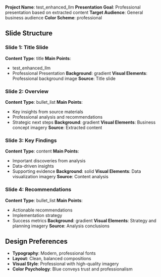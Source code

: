 **Project Name**: test_enhanced_llm
**Presentation Goal**: Professional presentation based on extracted content
**Target Audience**: General business audience
**Color Scheme**: professional

## Slide Structure

### Slide 1: Title Slide
**Content Type**: title
**Main Points**:
- test_enhanced_llm
- Professional Presentation
**Background**: gradient
**Visual Elements**: Professional background image
**Source**: Title slide

### Slide 2: Overview
**Content Type**: bullet_list
**Main Points**:
- Key insights from source materials
- Professional analysis and recommendations
- Strategic next steps
**Background**: gradient
**Visual Elements**: Business concept imagery
**Source**: Extracted content

### Slide 3: Key Findings
**Content Type**: content
**Main Points**:
- Important discoveries from analysis
- Data-driven insights
- Supporting evidence
**Background**: solid
**Visual Elements**: Data visualization imagery
**Source**: Content analysis

### Slide 4: Recommendations
**Content Type**: bullet_list
**Main Points**:
- Actionable recommendations
- Implementation strategy
- Success metrics
**Background**: gradient
**Visual Elements**: Strategy and planning imagery
**Source**: Analysis conclusions

## Design Preferences
- **Typography**: Modern, professional fonts
- **Layout**: Clean, balanced compositions
- **Visual Style**: Professional with high-quality imagery
- **Color Psychology**: Blue conveys trust and professionalism
